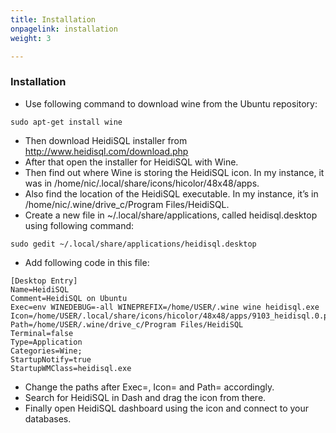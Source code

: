 ```yaml
---
title: Installation
onpagelink: installation
weight: 3

---
```


### **Installation**

- Use following command to download wine from the Ubuntu repository:
 
 ```
sudo apt-get install wine
```

- Then download HeidiSQL installer from http://www.heidisql.com/download.php
- After that open the installer for HeidiSQL with Wine.
- Then find out where Wine is storing the HeidiSQL icon. In my instance, it was in /home/nic/.local/share/icons/hicolor/48x48/apps.
- Also find the location of the HeidiSQL executable. In my instance, it’s in /home/nic/.wine/drive\_c/Program Files/HeidiSQL.
- Create a new file in ~/.local/share/applications, called heidisql.desktop using following command:
 
 ```
sudo gedit ~/.local/share/applications/heidisql.desktop
```

- Add following code in this file:
 
 ```
[Desktop Entry]
Name=HeidiSQL
Comment=HeidiSQL on Ubuntu
Exec=env WINEDEBUG=-all WINEPREFIX=/home/USER/.wine wine heidisql.exe
Icon=/home/USER/.local/share/icons/hicolor/48x48/apps/9103_heidisql.0.png
Path=/home/USER/.wine/drive_c/Program Files/HeidiSQL
Terminal=false
Type=Application
Categories=Wine;
StartupNotify=true
StartupWMClass=heidisql.exe
```

- Change the paths after Exec=, Icon= and Path= accordingly.
- Search for HeidiSQL in Dash and drag the icon from there.
- Finally open HeidiSQL dashboard using the icon and connect to your databases.
 
